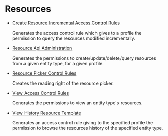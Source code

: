 # Resources

- [ Create Resource Incremental Access Control Rules ](/docs/identitymanager/6.2/identitymanager/integration-guide/toolkit/xml-configuration/configuration/scaffoldings/accesscontrolrules/resources/createresourceincrementalaccesscontrolrules/index.md)

  Generates the access control rule which gives to a profile the permission to query the resources
  modified incrementally.

- [ Resource Api Administration ](/docs/identitymanager/6.2/identitymanager/integration-guide/toolkit/xml-configuration/configuration/scaffoldings/accesscontrolrules/resources/resourceapiadministration/index.md)

  Generates the permissions to create/update/delete/query resources from a given entity type, for
  a given profile.

- [ Resource Picker Control Rules ](/docs/identitymanager/6.2/identitymanager/integration-guide/toolkit/xml-configuration/configuration/scaffoldings/accesscontrolrules/resources/resourcepickercontrolrules/index.md)

  Creates the reading right of the resource picker.

- [ View Access Control Rules ](/docs/identitymanager/6.2/identitymanager/integration-guide/toolkit/xml-configuration/configuration/scaffoldings/accesscontrolrules/resources/viewaccesscontrolrules/index.md)

  Generates the permissions to view an entity type's resources.

- [ View History Resource Template ](/docs/identitymanager/6.2/identitymanager/integration-guide/toolkit/xml-configuration/configuration/scaffoldings/accesscontrolrules/resources/viewhistoryresourcetemplate/index.md)

  Generates an access control rule giving to the specified profile the permission to browse the
  resources history of the specified entity type.
